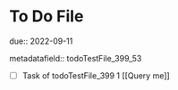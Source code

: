 # To Do File

due:: 2022-09-11

metadatafield:: todoTestFile_399_53

- [ ] Task of todoTestFile_399 1 [[Query me]]
